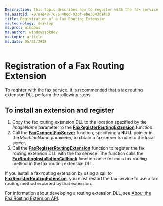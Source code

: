 ```yaml
---
Description: This topic describes how to register with the fax service.
ms.assetid: 797a4d48-7676-4b0d-93bf-ebe3043da4a0
title: Registration of a Fax Routing Extension
ms.technology: desktop
ms.prod: windows
ms.author: windowssdkdev
ms.topic: article
ms.date: 05/31/2018
---
```


# Registration of a Fax Routing Extension

To register with the fax service, it is recommended that a fax routing extension DLL perform the following steps.

## To install an extension and register

1.  Copy the fax routing extension DLL to the location specified by the *ImageName* parameter to the [**FaxRegisterRoutingExtension**](/previous-versions/windows/desktop/api/Winfax/) function.
2.  Call the [**FaxConnectFaxServer**](/previous-versions/windows/desktop/api/Winfax/nf-winfax-faxconnectfaxservera) function, specifying a **NULL** pointer in the *MachineName* parameter, to obtain a fax server handle to the local server.
3.  Call the [**FaxRegisterRoutingExtension**](/previous-versions/windows/desktop/api/Winfax/) function to register the fax routing extension DLL with the fax service. The function calls the [**FaxRoutingInstallationCallback**](/previous-versions/windows/desktop/api/Winfax/nc-winfax-pfax_routing_installation_callbackw) function once for each fax routing method in the fax routing extension DLL.

If you install a fax routing extension by using a call to [**FaxRegisterRoutingExtension**](/previous-versions/windows/desktop/api/Winfax/), you must restart the fax service to use a fax routing method exported by that extension.

For information about developing a routing extension DLL, see [About the Fax Routing Extension API](-mfax-about-the-fax-routing-extension-api.md).

 

 



